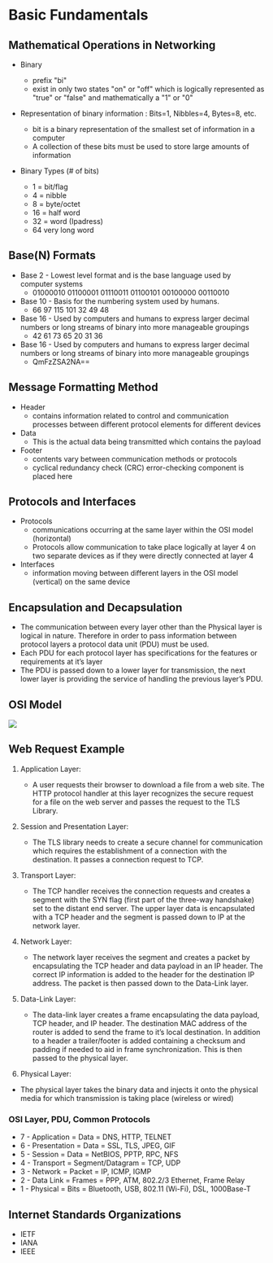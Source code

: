# Basic Fundamentals

## Mathematical Operations in Networking
- Binary
  - prefix "bi"
  - exist in only two states "on" or "off" which is logically represented as "true" or "false" and mathematically a "1" or "0"
- Representation of binary information : Bits=1, Nibbles=4, Bytes=8, etc.
  - bit is a binary representation of the smallest set of information in a computer
  - A collection of these bits must be used to store large amounts of information

- Binary Types (# of bits)
  - 1 = bit/flag
  - 4 = nibble
  - 8 = byte/octet
  - 16 = half word
  - 32 = word (Ipadress)
  - 64 very long word
 
## Base(N) Formats
- Base 2 - Lowest level format and is the base language used by computer systems
  - 01000010 01100001 01110011 01100101 00100000 00110010
- Base 10 - Basis for the numbering system used by humans.
  - 66 97 115 101 32 49 48
- Base 16 - Used by computers and humans to express larger decimal numbers or long streams of binary into more manageable groupings
  - 42 61 73 65 20 31 36
- Base 16 - Used by computers and humans to express larger decimal numbers or long streams of binary into more manageable groupings
  - QmFzZSA2NA==

## Message Formatting Method
- Header
  - contains information related to control and communication processes between different protocol elements for different devices
- Data
  - This is the actual data being transmitted which contains the payload
- Footer
  - contents vary between communication methods or protocols
  - cyclical redundancy check (CRC) error-checking component is placed here

## Protocols and Interfaces
- Protocols
  - communications occurring at the same layer within the OSI model (horizontal)
  - Protocols allow communication to take place logically at layer 4 on two separate devices as if they were directly connected at layer 4
- Interfaces
  - information moving between different layers in the OSI model (vertical) on the same device

## Encapsulation and Decapsulation
- The communication between every layer other than the Physical layer is logical in nature. Therefore in order to pass information between protocol layers a protocol data unit (PDU) must be used.
- Each PDU for each protocol layer has specifications for the features or requirements at it’s layer
- The PDU is passed down to a lower layer for transmission, the next lower layer is providing the service of handling the previous layer’s PDU.

## OSI Model
![](![image](https://github.com/TJClarke58/Networking.md/assets/140441047/6bc69517-3ae9-44fc-8085-a49e2abc9f0a)
)

## Web Request Example
1. Application Layer:
   -  A user requests their browser to download a file from a web site. The HTTP protocol handler at this layer recognizes the secure request for a file on the web server and passes the request to the TLS Library.

2. Session and Presentation Layer:
   - The TLS library needs to create a secure channel for communication which requires the establishment of a connection with the destination. It passes a connection request to TCP.

3. Transport Layer:
   - The TCP handler receives the connection requests and creates a segment with the SYN flag (first part of the three-way handshake) set to the distant end server. The upper layer data is encapsulated with a TCP header and the segment is passed down to IP at the network layer.

4. Network Layer:
   - The network layer receives the segment and creates a packet by encapsulating the TCP header and data payload in an IP header. The correct IP information is added to the header for the destination IP address. The packet is then passed down to the Data-Link layer.

5. Data-Link Layer:
   - The data-link layer creates a frame encapsulating the data payload, TCP header, and IP header. The destination MAC address of the router is added to send the frame to it’s local destination. In addition to a header a trailer/footer is added containing a checksum and padding if needed to aid in frame synchronization. This is then passed to the physical layer.

6. Physical Layer:
  - The physical layer takes the binary data and injects it onto the physical media for which transmission is taking place (wireless or wired)

### OSI Layer, PDU, Common Protocols
- 7 - Application = Data = DNS, HTTP, TELNET
- 6 - Presentation = Data = SSL, TLS, JPEG, GIF
- 5 - Session = Data = NetBIOS, PPTP, RPC, NFS
- 4 - Transport = Segment/Datagram = TCP, UDP
- 3 - Network = Packet = IP, ICMP, IGMP
- 2 - Data Link = Frames = PPP, ATM, 802.2/3 Ethernet, Frame Relay
- 1 - Physical = Bits = Bluetooth, USB, 802.11 (Wi-Fi), DSL, 1000Base-T

## Internet Standards Organizations
- IETF
- IANA
- IEEE
